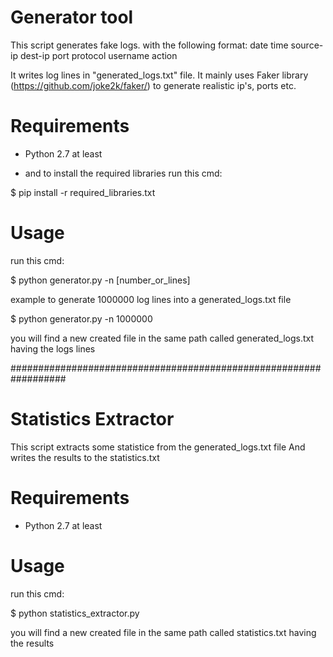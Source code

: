 # Generator tool 
This script generates fake logs. with the following format:
date time source-ip dest-ip port protocol username action

It writes log lines in  "generated_logs.txt" file.
It mainly uses Faker library (https://github.com/joke2k/faker/) to generate realistic ip's, ports etc.

# Requirements
* Python 2.7 at least

* and to install the required libraries run this cmd:

$ pip install -r required_libraries.txt

# Usage
run this cmd:

$ python generator.py -n [number_or_lines]

example to generate 1000000 log lines into a generated_logs.txt file

$ python generator.py -n 1000000 

you will find a new created file in the same path called generated_logs.txt having the logs lines 
  
##################################################################

# Statistics Extractor
This script extracts some statistice from the generated_logs.txt file
And writes the results to the statistics.txt 

# Requirements
* Python 2.7 at least


# Usage
run this cmd:

$ python statistics_extractor.py

you will find a new created file in the same path called statistics.txt having the results
